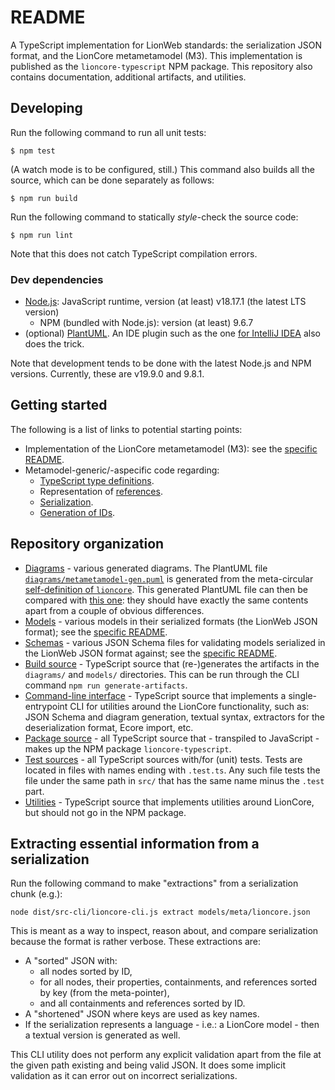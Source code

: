 # README

A TypeScript implementation for LionWeb standards: the serialization JSON format, and the LionCore metametamodel (M3).
This implementation is published as the `lioncore-typescript` NPM package.
This repository also contains documentation, additional artifacts, and utilities.


## Developing

Run the following command to run all unit tests:

```shell
$ npm test
```

(A watch mode is to be configured, still.)
This command also builds all the source, which can be done separately as follows:

```shell
$ npm run build
```

Run the following command to statically _style_-check the source code:

```shell
$ npm run lint
```

Note that this does not catch TypeScript compilation errors.


### Dev dependencies

* [Node.js](https://nodejs.org/): JavaScript runtime, version (at least) v18.17.1 (the latest LTS version)
  * NPM (bundled with Node.js): version (at least) 9.6.7
* (optional) [PlantUML](https://plantuml.com/).
  An IDE plugin such as the one [for IntelliJ IDEA](https://plugins.jetbrains.com/plugin/7017-plantuml-integration) also does the trick.

Note that development tends to be done with the latest Node.js and NPM versions.
Currently, these are v19.9.0 and 9.8.1.


## Getting started

The following is a list of links to potential starting points:

* Implementation of the LionCore metametamodel (M3): see the [specific README](src/m3/README.md).
* Metamodel-generic/-aspecific code regarding:
  * [TypeScript type definitions](src/types.ts).
  * Representation of [references](src/references.ts).
  * [Serialization](src/serialization.ts).
  * [Generation of IDs](src/id-generation.ts).


## Repository organization

* [Diagrams](diagrams/) - various generated diagrams.
  The PlantUML file [`diagrams/metametamodel-gen.puml`](diagrams/metametamodel-gen.puml) is generated from the meta-circular [self-definition of `lioncore`](src-pkg/m3/lioncore.ts).
  This generated PlantUML file can then be compared with [this one](https://github.com/LionWeb-org/organization/blob/main/metametamodel/metametamodel.puml): they should have exactly the same contents apart from a couple of obvious differences.
* [Models](models/) - various models in their serialized formats (the LionWeb JSON format); see the [specific README](models/README.md).
* [Schemas](schemas/) - various JSON Schema files for validating models serialized in the LionWeb JSON format against; see the [specific README](schemas/README.md).
* [Build source](src-build) - TypeScript source that (re-)generates the artifacts in the `diagrams/` and `models/` directories.
  This can be run through the CLI command `npm run generate-artifacts`.
* [Command-line interface](src-cli/) - TypeScript source that implements a single-entrypoint CLI for utilities around the LionCore functionality, such as: JSON Schema and diagram generation, textual syntax, extractors for the deserialization format, Ecore import, etc.
* [Package source](src-pkg/) - all TypeScript source that - transpiled to JavaScript - makes up the NPM package `lioncore-typescript`.
* [Test sources](src-test/) - all TypeScript sources with/for (unit) tests.
  Tests are located in files with names ending with `.test.ts`.
  Any such file tests the file under the same path in `src/` that has the same name minus the `.test` part.
* [Utilities](src-utils/) - TypeScript source that implements utilities around LionCore, but should not go in the NPM package.


## Extracting essential information from a serialization

Run the following command to make "extractions" from a serialization chunk (e.g.):

```shell
node dist/src-cli/lioncore-cli.js extract models/meta/lioncore.json
```

This is meant as a way to inspect, reason about, and compare serialization because the format is rather verbose.
These extractions are:

* A "sorted" JSON with:
  * all nodes sorted by ID,
  * for all nodes, their properties, containments, and references sorted by key (from the meta-pointer),
  * and all containments and references sorted by ID.
* A "shortened" JSON where keys are used as key names.
* If the serialization represents a language - i.e.: a LionCore model - then a textual version is generated as well.

This CLI utility does not perform any explicit validation apart from the file at the given path existing and being valid JSON.
It does some implicit validation as it can error out on incorrect serializations.

